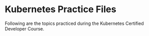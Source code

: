 # Kubernetes Practice Files
Following are the topics practiced during the Kubernetes Certified Developer Course. 